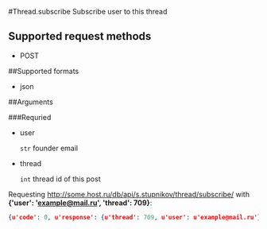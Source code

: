 #Thread.subscribe
Subscribe user to this thread

## Supported request methods 
* POST

##Supported formats
* json

##Arguments


###Requried
* user

   ```str``` founder email
* thread

   ```int``` thread id of this post


Requesting http://some.host.ru/db/api/s.stupnikov/thread/subscribe/ with **{'user': 'example@mail.ru', 'thread': 709}**:
```json
{u'code': 0, u'response': {u'thread': 709, u'user': u'example@mail.ru'}}
```
